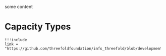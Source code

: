some content
# Capacity Types

```
!!!include
link = "https://github.com/threefoldfoundation/info_threefold/blob/development/docs/grid/concepts/capacity_types.md"
```
